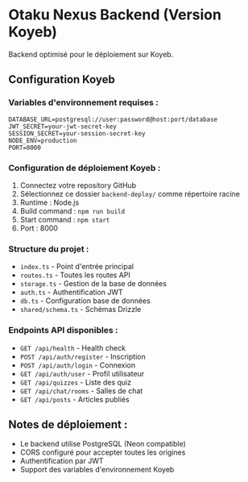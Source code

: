 # Otaku Nexus Backend (Version Koyeb)

Backend optimisé pour le déploiement sur Koyeb.

## Configuration Koyeb

### Variables d'environnement requises :
```
DATABASE_URL=postgresql://user:password@host:port/database
JWT_SECRET=your-jwt-secret-key
SESSION_SECRET=your-session-secret-key
NODE_ENV=production
PORT=8000
```

### Configuration de déploiement Koyeb :
1. Connectez votre repository GitHub
2. Sélectionnez ce dossier `backend-deploy/` comme répertoire racine
3. Runtime : Node.js
4. Build command : `npm run build`
5. Start command : `npm start`
6. Port : 8000

### Structure du projet :
- `index.ts` - Point d'entrée principal
- `routes.ts` - Toutes les routes API
- `storage.ts` - Gestion de la base de données
- `auth.ts` - Authentification JWT
- `db.ts` - Configuration base de données
- `shared/schema.ts` - Schémas Drizzle

### Endpoints API disponibles :
- `GET /api/health` - Health check
- `POST /api/auth/register` - Inscription
- `POST /api/auth/login` - Connexion
- `GET /api/auth/user` - Profil utilisateur
- `GET /api/quizzes` - Liste des quiz
- `GET /api/chat/rooms` - Salles de chat
- `GET /api/posts` - Articles publiés

## Notes de déploiement :
- Le backend utilise PostgreSQL (Neon compatible)
- CORS configuré pour accepter toutes les origines
- Authentification par JWT
- Support des variables d'environnement Koyeb